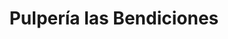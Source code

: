 ---
title: "Pulpería las Bendiciones"
url: /managua/pulperia-las-bendiciones/
shop: Lebensmittel
---